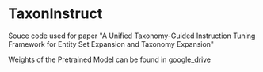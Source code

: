 # TaxonInstruct

Souce code used for paper "A Unified Taxonomy-Guided Instruction Tuning Framework for Entity Set Expansion and Taxonomy Expansion"

Weights of the Pretrained Model can be found in [google_drive](https://drive.google.com/drive/folders/1FTwkqitvLtF6mJ91xcquPVpQhAj9pn_5?usp=drive_link)

